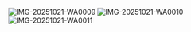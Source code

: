 ![IMG-20251021-WA0009](https://github.com/user-attachments/assets/4eeeaeb3-940d-45ea-a704-1b8c12587c47)
![IMG-20251021-WA0010](https://github.com/user-attachments/assets/54d3377c-4a37-4fce-a7a1-894e973af928)
![IMG-20251021-WA0011](https://github.com/user-attachments/assets/ef0227eb-fa14-465d-992e-556b81071c44)
